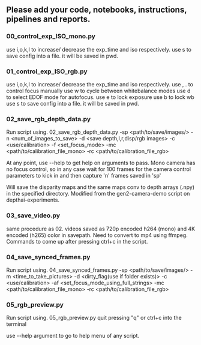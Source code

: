 ## Please add your code, notebooks, instructions, pipelines and reports.

### 00_control_exp_ISO_mono.py 

use i,o,k,l to increase/ decrease the exp_time and iso respectively. 
use s to save config into a file. 
it will be saved in pwd. 

### 01_control_exp_ISO_rgb.py

use i,o,k,l to increase/ decrease the exp_time and iso respectively. 
use , . to control focus manually 
use w to cycle between whitebalance modes 
use d to select EDOF mode for autofocus. 
use e to lock exposure 
use b to lock wb 
use s to save config into a file. 
it will be saved in pwd. 

### 02_save_rgb_depth_data.py 

Run script using.
02_save_rgb_depth_data.py -sp <path/to/save/images/> -n <num_of_images_to_save> -d <save depth,l,r,disp/rgb images> -c <use/calibration> -f <set_focus_mode> -mc <path/to/calibration_file_mono> -rc <path/to/calibration_file_rgb> 

At any point, use --help to get help on arguments to pass. 
Mono camera has no focus control, so in any case wait for 100 frames for the camera control parameters to kick in and then capture 'n' frames saved in 'sp' 

Will save the disparity maps and the same maps conv to depth arrays (.npy) in the specified directory. Modified from the gen2-camera-demo script on depthai-experiments. 

### 03_save_video.py 

same procedure as 02. 
videos saved as 720p encoded h264 (mono) and 4K encoded (h265) color in savepath. Need to convert to mp4 using ffmpeg. Commands to come up after pressing ctrl+c in the script. 

### 04_save_synced_frames.py 

Run script using.
04_save_synced_frames.py -sp <path/to/save/images/> -m <time_to_take_pictures> -d <dirty_flag(use if folder exists)> -c <use/calibration> -af <set_focus_mode_using_full_strings> -mc <path/to/calibration_file_mono> -rc <path/to/calibration_file_rgb> 

### 05_rgb_preview.py 

Run script using.
05_rgb_preview.py 
quit pressing "q" or ctrl+c into the terminal

use --help argument to go to help menu of any script. 
